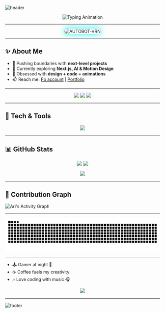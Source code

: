 ![header](https://capsule-render.vercel.app/api?type=waving&color=0:36BCF7,100:9B59B6&height=230&section=header&text=⚡%20Ari%20-%20Welcome%20to%20My%20World%20👾&fontSize=40&fontAlignY=35&animation=twinkling&fontColor=fff)

<p align="center">
  <img src="https://readme-typing-svg.herokuapp.com?font=Fira+Code&weight=700&size=26&duration=2500&pause=1000&color=36BCF7&center=true&vCenter=true&width=650&lines=👋+Hi!+I'm+Ari;🚀+Creative+Developer+%26+Designer;🎨+Tech+Explorer+|+Animation+Lover;💡+Building+Cool+Things+With+Code" alt="Typing Animation" />
</p>

---

<p align="center">
  <img src="https://media3.giphy.com/media/v1.Y2lkPTZjMDliOTUyaXBiZm51djJlaXlzdGpmbDJpcWJrZ3d2bmxqaXJ5b2ZkeHFmajhqeSZlcD12MV9pbnRlcm5hbF9naWZfYnlfaWQmY3Q9Zw/wwg1suUiTbCY8H8vIA/giphy.gif" alt="AUTOBOT-VRN" width="400" style="border-radius: 12px; box-shadow: 0 0 20px #00f2ff;">
</p>

---

## ✨ About Me
- 🔭 Pushing boundaries with **next-level projects**
- 🌱 Currently exploring **Next.js, AI & Motion Design**
- 🎨 Obsessed with **design + code + animations**
- 📫 Reach me: [Fb account](https://www.facebook.com/61577110900436) | [Portfolio](https://myinfo10.netlify.app)

---

<p align="center">
  <img src="https://capsule-render.vercel.app/api?type=waving&height=150&color=gradient&section=header&text=%20&animation=twinkling" />
  <img src="https://media.giphy.com/media/QTfX9Ejfra3ZmNxh6B/giphy.gif" width="400" />
  <img src="https://capsule-render.vercel.app/api?type=rect&color=gradient&height=8&section=footer" />
</p>

---

## 🚀 Tech & Tools
<p align="center">
  <img src="https://skillicons.dev/icons?i=html,css,js,react,nextjs,nodejs,python,git,github,vscode,figma,tailwind,threejs,blender" />
</p>

---

## 📊 GitHub Stats
<p align="center">
  <img src="https://github-readme-stats.vercel.app/api?username=ari&show_icons=true&theme=tokyonight&bg_color=0D1117&title_color=36BCF7&icon_color=9B59B6&text_color=FFFFFF" height="180"/>
  <img src="https://github-readme-stats.vercel.app/api/top-langs/?username=ari&layout=compact&theme=tokyonight&bg_color=0D1117&title_color=36BCF7&text_color=FFFFFF&langs_count=8&hide=ruby,java,python,c" height="180"/>
</p>

<p align="center">
  <img src="https://github-readme-streak-stats.herokuapp.com/?user=Ari2477&theme=tokyonight&background=0D1117&ring=36BCF7&fire=9B59B6&currStreakLabel=FFFFFF" />
</p>

---

## 🌱 Contribution Graph
![Ari's Activity Graph](https://github-readme-activity-graph.vercel.app/graph?username=ari&bg_color=0d1117&color=36BCF7&line=9B59B6&point=FFFFFF&area=true&hide_border=true)

---


![Snake animation](https://raw.githubusercontent.com/Ari2477/Ari2477/output/github-contribution-grid-snake.svg)

---

- 🕹 Gamer at night 🌙  
- ☕ Coffee fuels my creativity  
- 🎶 Love coding with music 🎧  

<p align="center">
  <img src="https://media.giphy.com/media/L8K62iTDkzGX6/giphy.gif" width="350" />
</p>

---

![footer](https://capsule-render.vercel.app/api?type=waving&color=0:9B59B6,100:36BCF7&height=120&section=footer)

